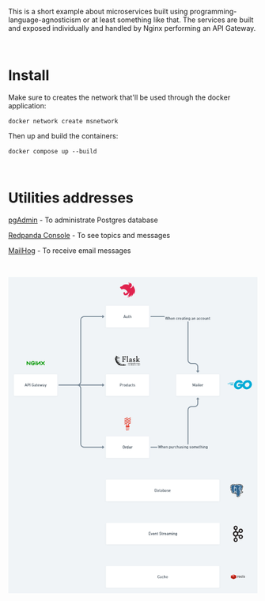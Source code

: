 This is a short example about microservices built using programming-language-agnosticism or at least something like that.
The services are built and exposed individually and handled by Nginx performing an API Gateway.

<br />

# Install

Make sure to creates the network that'll be used through the docker application:

```
docker network create msnetwork
```

Then up and build the containers:

```
docker compose up --build
```
<br />

# Utilities addresses

[pgAdmin](http://localhost:5050) - To administrate Postgres database

[Redpanda Console](http://localhost:8080) - To see topics and messages

[MailHog](http://localhost:8025) - To receive email messages

<br />

![Application Flow](./docs/images/flow.png)